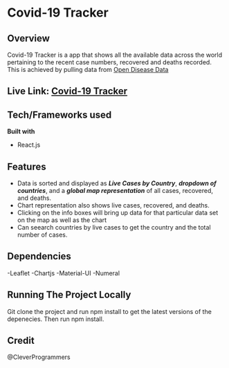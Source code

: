 # Covid-19 Tracker

## Overview
Covid-19 Tracker is a app that shows all the available data across the world pertaining to the recent case numbers, recovered and deaths recorded. 
This is achieved by pulling data from [Open Disease Data](https://disease.sh/)

## Live Link: [Covid-19 Tracker](https://covid19-tracker-31f30.web.app/)

## Tech/Frameworks used
**Built with**
- React.js

## Features
- Data is sorted and displayed as ***Live Cases by Country***, ***dropdown of countries***, and a ***global map representation*** of all cases, recovered, and deaths.
- Chart representation also shows live cases, recovered, and deaths.
- Clicking on the info boxes will bring up data for that particular data set on the map as well as the chart
- Can seearch countries by live cases to get the country and the total number of cases.

## Dependencies
-Leaflet
-Chartjs
-Material-UI
-Numeral


## Running The Project Locally
 Git clone the project and run npm install to get the latest versions of the depenecies.
 Then run npm install.
 
## Credit
 @CleverProgrammers
